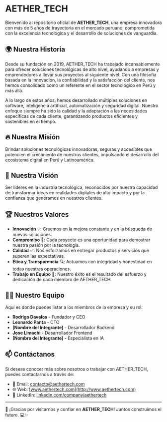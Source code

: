 # AETHER_TECH

Bienvenido al repositorio oficial de **AETHER_TECH**, una empresa innovadora con más de 5 años de trayectoria en el mercado peruano, comprometida con la excelencia tecnológica y el desarrollo de soluciones de vanguardia.

## 🌍 Nuestra Historia

Desde su fundación en 2019, AETHER_TECH ha trabajado incansablemente para ofrecer soluciones tecnológicas de alto nivel, ayudando a empresas y emprendedores a llevar sus proyectos al siguiente nivel. Con una filosofía basada en la innovación, la confiabilidad y la satisfacción del cliente, nos hemos consolidado como un referente en el sector tecnológico en Perú y más allá.

A lo largo de estos años, hemos desarrollado múltiples soluciones en software, inteligencia artificial, automatización y seguridad digital. Nuestro enfoque siempre ha sido la calidad y la adaptación a las necesidades específicas de cada cliente, garantizando productos eficientes y sostenibles en el tiempo.

## 🔥 Nuestra Misión

Brindar soluciones tecnológicas innovadoras, seguras y accesibles que potencien el crecimiento de nuestros clientes, impulsando el desarrollo del ecosistema digital en Perú y Latinoamérica.

## 🚀 Nuestra Visión

Ser líderes en la industria tecnológica, reconocidos por nuestra capacidad de transformar ideas en realidades digitales de alto impacto y por la confianza que generamos en nuestros clientes.

## 🏆 Nuestros Valores

- **Innovación** 💡: Creemos en la mejora constante y en la búsqueda de nuevas soluciones.
- **Compromiso** 🤝: Cada proyecto es una oportunidad para demostrar nuestra pasión por la tecnología.
- **Calidad** ✅: Nos esforzamos en entregar productos y servicios que superen las expectativas.
- **Ética y Transparencia** 🔍: Actuamos con integridad y honestidad en todas nuestras operaciones.
- **Trabajo en Equipo** 🤖: Nuestro éxito es el resultado del esfuerzo y dedicación de cada miembro de AETHER_TECH.

## 👨‍💻 Nuestro Equipo

Aquí es donde puedes listar a los miembros de la empresa y su rol:

- **Rodrigo Davalos** - Fundador y CEO
- **Leonardo Panta** - CTO
- **[Nombre del Integrante]** - Desarrollador Backend
- **Jose Limachi** - Desarrollador Frontend
- **[Nombre del Integrante]** - Especialista en IA

## 📫 Contáctanos

Si deseas conocer más sobre nosotros o trabajar con AETHER_TECH, puedes contactarnos a través de:

- 📩 Email: contacto@aethertech.com
- 🌐 Web: [www.aethertech.com](http://www.aethertech.com)
- 📱 LinkedIn: [linkedin.com/company/aethertech](http://linkedin.com/company/aethertech)

---

🚀 ¡Gracias por visitarnos y confiar en **AETHER_TECH**! Juntos construimos el futuro. 💻✨
